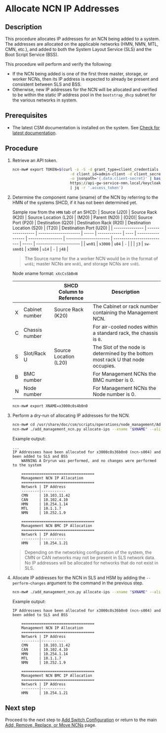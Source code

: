 # Allocate NCN IP Addresses

## Description

This procedure allocates IP addresses for an NCN being added to a system. The addresses are allocated on the applicable networks
(HMN, NMN, MTL, CMN, etc.), and added to both the System Layout Service (SLS) and the Boot Script Service (BSS).

This procedure will perform and verify the following:

* If the NCN being added is one of the first three master, storage, or worker NCNs, then its IP address is expected to already be present and consistent between SLS and BSS.
* Otherwise, new IP addresses for the NCN will be allocated and verified to be within the static IP address pool in the `bootstrap_dhcp` subnet for the various networks in system.

## Prerequisites

* The latest CSM documentation is installed on the system. See
  [Check for latest documentation](../../../update_product_stream/index.md#check-for-latest-documentation).

## Procedure

1. Retrieve an API token.

    ```bash
    ncn-mw# export TOKEN=$(curl -s -S -d grant_type=client_credentials \
                              -d client_id=admin-client -d client_secret=`kubectl get secrets admin-client-auth \
                              -o jsonpath='{.data.client-secret}' | base64 -d` \
                              https://api-gw-service-nmn.local/keycloak/realms/shasta/protocol/openid-connect/token \
                              | jq -r '.access_token')
    ```

1. Determine the component name (xname) of the NCN by referring to the HMN of the systems SHCD, if it has not been determined yet.

    Sample row from the `HMN` tab of an SHCD:
    | Source (J20)    | Source Rack (K20) | Source Location (L20) | (M20) | Parent (N20) | (O20)| Source Port (P20) | Destination (Q20) | Destination Rack (R20) | Destination Location (S20) | (T20) | Destination Port (U20) |
    | --------------- | ----------------- | --------------------- | ----- | ------------ | ---- | ----------------- | ----------------- | ---------------------- | -------------------------- | ----- | ---------------------- |
    | `wn01`            | `x3000`             | `u04`                   | `-`     |              |      | `j3`                | `sw-smn01`          | `x3000`                  | `u14`                        | `-`     | `j48`                    |

    > The Source name for the a worker NCN would be in the format of `wn01`; master NCNs are `mn01`, and storage NCNs are `sn01`.

    Node xname format: `xXcCsSbBnN`

    |   |                | SHCD Column to Reference | Description
    | - | -------------- | ------------------------ | -----------
    | X | Cabinet number | Source Rack (K20)        | The Cabinet or rack number containing the Management NCN.
    | C | Chassis number |                          | For air-cooled nodes within a standard rack, the chassis is `0`.
    | S | Slot/Rack U    | Source Location (L20)    | The Slot of the node is determined by the bottom most rack U that node occupies.
    | B | BMC number     |                          | For Management NCNs the BMC number is 0.
    | N | Node number    |                          | For Management NCNs the Node number is 0.

    ```bash
    ncn-mw# export XNAME=x3000c0s4b0n0
    ```

1. Perform a dry-run of allocating IP addresses for the NCN.

    ```bash
    ncn-mw# cd /usr/share/doc/csm/scripts/operations/node_management/Add_Remove_Replace_NCNs/
    ncn-mw# ./add_management_ncn.py allocate-ips --xname "$XNAME" --alias "$NODE"
    ```

    Example output:

    ```text
    ...
    IP Addressees have been allocated for x3000c0s36b0n0 (ncn-s004) and been added to SLS and BSS
        WARNING A Dryrun was performed, and no changes were performed to the system

        =================================
        Management NCN IP Allocation
        =================================
        Network | IP Address
        --------|-----------
        CMN     | 10.103.11.42
        CAN     | 10.102.4.10
        HMN     | 10.254.1.14
        MTL     | 10.1.1.7
        NMN     | 10.252.1.9

        =================================
        Management NCN BMC IP Allocation
        =================================
        Network | IP Address
        --------|-----------
        HMN     | 10.254.1.21
    ```

    > Depending on the networking configuration of the system, the CMN or CAN networks may not be present in SLS network data. No IP addresses will be allocated for networks that do not exist in SLS.

1. Allocate IP addresses for the NCN in SLS and HSM by adding the `--perform-changes` argument to the command in the previous step.

    ```bash
    ncn-mw# ./add_management_ncn.py allocate-ips --xname "$XNAME" --alias "$NODE" --perform-changes
    ```

    Example output:

    ```text
    IP Addressees have been allocated for x3000c0s36b0n0 (ncn-s004) and been added to SLS and BSS

        =================================
        Management NCN IP Allocation
        =================================
        Network | IP Address
        --------|-----------
        CMN     | 10.103.11.42
        CAN     | 10.102.4.10
        HMN     | 10.254.1.14
        MTL     | 10.1.1.7
        NMN     | 10.252.1.9

        =================================
        Management NCN BMC IP Allocation
        =================================
        Network | IP Address
        --------|-----------
        HMN     | 10.254.1.21
    ```

## Next step

Proceed to the next step to [Add Switch Configuration](Add_Switch_Config.md) or return to the main [Add, Remove, Replace, or Move NCNs](Add_Remove_Replace_NCNs.md) page.
